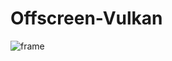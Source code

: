 # Offscreen-Vulkan

![frame](https://user-images.githubusercontent.com/17864157/161387049-3901ea7f-24f0-45a1-ad59-3f1b4f1956d0.png)
